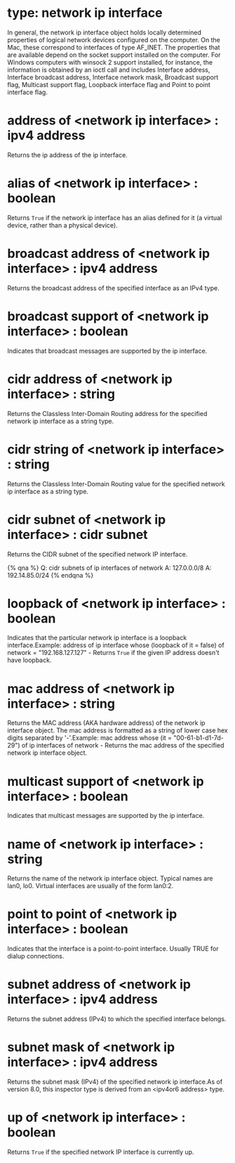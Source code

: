 # type: network ip interface

In general, the network ip interface object holds locally determined properties of logical network devices configured on the computer. On the Mac, these correspond to interfaces of type AF_INET. The properties that are available depend on the socket support installed on the computer. For Windows computers with winsock 2 support installed, for instance, the information is obtained by an ioctl call and includes Interface address, Interface broadcast address, Interface network mask, Broadcast support flag, Multicast support flag, Loopback interface flag and Point to point interface flag.

# address of &lt;network ip interface&gt; : ipv4 address

Returns the ip address of the ip interface.

# alias of &lt;network ip interface&gt; : boolean

Returns `True` if the network ip interface has an alias defined for it (a virtual device, rather than a physical device).

# broadcast address of &lt;network ip interface&gt; : ipv4 address

Returns the broadcast address of the specified interface as an IPv4 type.

# broadcast support of &lt;network ip interface&gt; : boolean

Indicates that broadcast messages are supported by the ip interface.

# cidr address of &lt;network ip interface&gt; : string

Returns the Classless Inter-Domain Routing address for the specified network ip interface as a string type.

# cidr string of &lt;network ip interface&gt; : string

Returns the Classless Inter-Domain Routing value for the specified network ip interface as a string type.

# cidr subnet of &lt;network ip interface&gt; : cidr subnet

Returns the CIDR subnet of the specified network IP interface.

{% qna %}
Q: cidr subnets of ip interfaces of network
A: 127.0.0.0/8
A: 192.14.85.0/24
{% endqna %}

# loopback of &lt;network ip interface&gt; : boolean

Indicates that the particular network ip interface is a loopback interface.Example: address of ip interface whose (loopback of it = false) of network = "192.168.127.127" - Returns `True` if the given IP address doesn&#39;t have loopback.

# mac address of &lt;network ip interface&gt; : string

Returns the MAC address (AKA hardware address) of the network ip interface object. The mac address is formatted as a string of lower case hex digits separated by &#39;-&#39;.Example:  mac address whose (it = "00-61-b1-d1-7d-29") of ip interfaces of network - Returns the mac address of the specified network ip interface object.

# multicast support of &lt;network ip interface&gt; : boolean

Indicates that multicast messages are supported by the ip interface.

# name of &lt;network ip interface&gt; : string

Returns the name of the network ip interface object. Typical names are lan0, lo0. Virtual interfaces are usually of the form lan0:2.

# point to point of &lt;network ip interface&gt; : boolean

Indicates that the interface is a point-to-point interface. Usually TRUE for dialup connections.

# subnet address of &lt;network ip interface&gt; : ipv4 address

Returns the subnet address (IPv4) to which the specified interface belongs.

# subnet mask of &lt;network ip interface&gt; : ipv4 address

Returns the subnet mask (IPv4) of the specified network ip interface.As of version 8.0, this inspector type is derived from an &lt;ipv4or6 address&gt; type.

# up of &lt;network ip interface&gt; : boolean

Returns `True` if the specified network IP interface is currently up.
